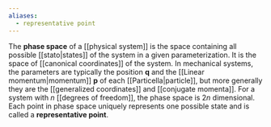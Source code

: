 ```yaml
---
aliases:
  - representative point
---
```

The **phase space** of a [[physical system]] is the space containing all possible [[stato|states]] of the system in a given parameterization. It is the space of [[canonical coordinates]] of the system. In mechanical systems, the parameters are typically the position $\mathbf{q}$ and the [[Linear momentum|momentum]] $\mathbf{p}$ of each [[Particella|particle]], but more generally they are the [[generalized coordinates]] and [[conjugate momenta]]. For a system with $n$ [[degrees of freedom]], the phase space is $2n$ dimensional. Each point in phase space uniquely represents one possible state and is called a **representative point**.